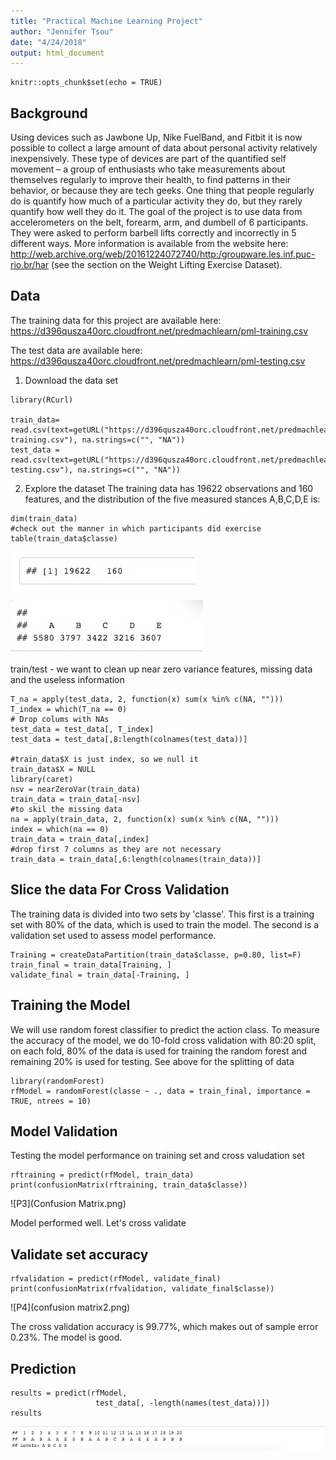 ```yaml
---
title: "Practical Machine Learning Project"
author: "Jennifer Tsou"
date: "4/24/2018"
output: html_document
---
```


```{r setup, include=FALSE}
knitr::opts_chunk$set(echo = TRUE)
```

## Background
Using devices such as Jawbone Up, Nike FuelBand, and Fitbit it is now possible to collect a large amount of data about personal activity relatively inexpensively. These type of devices are part of the quantified self movement – a group of enthusiasts who take measurements about themselves regularly to improve their health, to find patterns in their behavior, or because they are tech geeks. One thing that people regularly do is quantify how much of a particular activity they do, but they rarely quantify how well they do it. The goal of the project is to use data from accelerometers on the belt, forearm, arm, and dumbell of 6 participants. They were asked to perform barbell lifts correctly and incorrectly in 5 different ways. More information is available from the website here: http://web.archive.org/web/20161224072740/http:/groupware.les.inf.puc-rio.br/har (see the section on the Weight Lifting Exercise Dataset).

## Data
The training data for this project are available here:
https://d396qusza40orc.cloudfront.net/predmachlearn/pml-training.csv

The test data are available here:
https://d396qusza40orc.cloudfront.net/predmachlearn/pml-testing.csv

1. Download the data set
```{r}
library(RCurl)

train_data= read.csv(text=getURL("https://d396qusza40orc.cloudfront.net/predmachlearn/pml-training.csv"), na.strings=c("", "NA"))
test_data = read.csv(text=getURL("https://d396qusza40orc.cloudfront.net/predmachlearn/pml-testing.csv"), na.strings=c("", "NA"))

```
2. Explore the dataset
The training data has 19622 observations and 160 features, and the distribution of the five measured stances A,B,C,D,E is:
```{r}
dim(train_data)
#check out the manner in which participants did exercise
table(train_data$classe)
```

![P1](dim(train_data).jpeg)

![P2](table(train_data).jpeg)

train/test - we want to clean up near zero variance features,  missing data and the useless information 
```{r}
T_na = apply(test_data, 2, function(x) sum(x %in% c(NA, "")))
T_index = which(T_na == 0)
# Drop colums with NAs
test_data = test_data[, T_index] 
test_data = test_data[,8:length(colnames(test_data))]

#train_data$X is just index, so we null it
train_data$X = NULL
library(caret)
nsv = nearZeroVar(train_data)
train_data = train_data[-nsv]
#to skil the missing data
na = apply(train_data, 2, function(x) sum(x %in% c(NA, "")))
index = which(na == 0)
train_data = train_data[,index]
#drop first 7 columns as they are not necessary
train_data = train_data[,6:length(colnames(train_data))]

```
## Slice the data For Cross Validation

The training data is divided into two sets by 'classe'. This first is a training set with 80% of the data, which is used to train the model. The second is a validation set used to assess model performance.
```{r}
Training = createDataPartition(train_data$classe, p=0.80, list=F)
train_final = train_data[Training, ]
validate_final = train_data[-Training, ]
```


## Training the Model
We will use random forest classifier to predict the action class. To measure the accuracy of the model, we do 10-fold cross validation with 80:20 split, on each fold, 80% of the data is used for training the random forest and remaining 20% is used for testing. See above for the splitting of data

```{r}
library(randomForest)
rfModel = randomForest(classe ~ ., data = train_final, importance = TRUE, ntrees = 10)
```

## Model Validation
Testing the model performance on training set and cross valudation set
```{r}
rftraining = predict(rfModel, train_data)
print(confusionMatrix(rftraining, train_data$classe))

```

![P3](Confusion Matrix.png)

Model performed well. Let's cross validate

## Validate set accuracy
```{r}
rfvalidation = predict(rfModel, validate_final)
print(confusionMatrix(rfvalidation, validate_final$classe))

```

![P4](confusion matrix2.png)


The cross validation accuracy is 99.77%, which makes out of sample error 0.23%. The model is good.

## Prediction
```{r}
results = predict(rfModel, 
                   test_data[, -length(names(test_data))])
results
```
![P5](Predict.jpeg)

